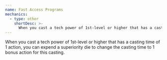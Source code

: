 ```yaml
---
name: Fast Access Programs
mechanics:
  - type: other
    shortDesc: >-
      When you cast a tech power of 1st-level or higher that has a casting time of 1 action, you can expend a superiority die to change the casting time to 1 bonus action for this casting.
---
```

When you cast a tech power of 1st-level or higher that has a casting time of 1 action, you can expend a superiority die to change the casting time to 1 bonus action for this casting.

